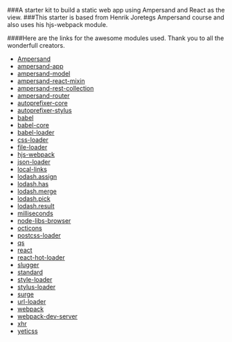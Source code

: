 ###A starter kit to build a static web app using Ampersand and React as the view.
###This starter is based from Henrik Joretegs Ampersand course and also uses his hjs-webpack module.


####Here are the links for the awesome modules used. Thank you to all the wonderfull creators.
* [Ampersand](http://ampersandjs.com/)
* [ampersand-app](https://www.npmjs.com/package/ampersand-app)
* [ampersand-model](https://www.npmjs.com/package/ampersand-model)
* [ampersand-react-mixin](https://www.npmjs.com/package/ampersand-react-mixin)
* [ampersand-rest-collection](https://www.npmjs.com/package/ampersand-rest-collection)
* [ampersand-router](https://www.npmjs.com/package/ampersand-router)
* [autoprefixer-core](https://www.npmjs.com/package/autoprefixer-core)
* [autoprefixer-stylus]()
* [babel](https://www.npmjs.com/search?q=babel)
* [babel-core](https://www.npmjs.com/package/babel-core)
* [babel-loader](https://www.npmjs.com/package/babel-loader)
* [css-loader](https://www.npmjs.com/package/css-loader)
* [file-loader](https://www.npmjs.com/package/file-loader)
* [hjs-webpack](https://www.npmjs.com/package/hjs-webpack)
* [json-loader](https://www.npmjs.com/package/json-loader)
* [local-links](https://www.npmjs.com/package/local-links)
* [lodash.assign](https://www.npmjs.com/package/lodash.assign)
* [lodash.has](https://www.npmjs.com/package/lodash.has)
* [lodash.merge](https://www.npmjs.com/package/lodash.merge)
* [lodash.pick](https://www.npmjs.com/package/lodash.pick)
* [lodash.result](https://www.npmjs.com/package/lodash.result)
* [milliseconds](https://www.npmjs.com/package/milliseconds)
* [node-libs-browser](https://www.npmjs.com/package/node-libs-browser)
* [octicons](https://www.npmjs.com/package/octicons)
* [postcss-loader](https://www.npmjs.com/package/postcss-loader)
* [qs](https://www.npmjs.com/package/qs)
* [react](https://www.npmjs.com/search?q=react)
* [react-hot-loader](https://www.npmjs.com/package/react-hot-loader)
* [slugger](https://www.npmjs.com/package/slugger)
* [standard](https://www.npmjs.com/package/standard)
* [style-loader](https://www.npmjs.com/package/style-loader)
* [stylus-loader](https://www.npmjs.com/package/stylus-loader)
* [surge](https://www.npmjs.com/package/surge)
* [url-loader](https://www.npmjs.com/package/url-loader)
* [webpack](https://www.npmjs.com/package/webpack)
* [webpack-dev-server](https://www.npmjs.com/package/webpack-dev-server)
* [xhr](https://www.npmjs.com/package/xhr)
* [yeticss](https://www.npmjs.com/package/yeticss)
